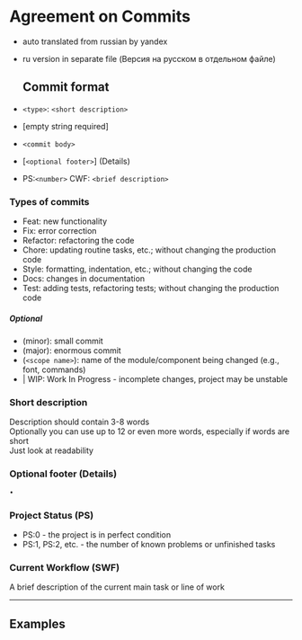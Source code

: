    # Agreement on Commits

- auto translated from russian by yandex
- ru version in separate file (Версия на русском в отдельном файле)

   ## Commit format
 - `<type>`: `<short description>`
 - [empty string required]
 - `<commit body>`
 - [`<optional footer>`] (Details)
 - PS:`<number>` CWF: `<brief description>`

  ### Types of commits
   - Feat: new functionality
   - Fix: error correction
   - Refactor: refactoring the code
   - Chore: updating routine tasks, etc.; without changing the production code
   - Style: formatting, indentation, etc.; without changing the code
   - Docs: changes in documentation
   - Test: adding tests, refactoring tests; without changing the production code

##### Optional
   - (minor): small commit
   - (major): enormous commit
   - (`<scope name>`): name of the module/component being changed (e.g., font, commands)
   - | WIP: Work In Progress - incomplete changes, project may be unstable

  ### Short description
Description should contain 3-8 words  
Optionally you can use up to 12 or even more words, especially if words are short  
Just look at readability

  ### Optional footer (Details)
    •

  ### Project Status (PS)
   - PS:0 - the project is in perfect condition
   - PS:1, PS:2, etc. - the number of known problems or unfinished tasks

  ### Current Workflow (SWF)
A brief description of the current main task or line of work

---

## Examples
